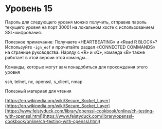 # Уровень 15 

Пароль для следующего уровня можно получить, отправив пароль текущего уровня на порт 30001 на локальном хосте с использованием SSL-шифрования.

Полезное примечание: Получаете «HEARTBEATING» и «Read R BLOCK»? Используйте ```-ign_eof``` и прочитайте раздел «CONNECTED COMMANDS» на странице руководства. Наряду с «R» и «Q», команда «B» также работает в этой версии этой команды…

Команды, которые могут вам понадобиться для прохождения этого уровня

ssh, telnet, nc, openssl, s_client, nmap

Полезный материал для чтения

[https://en.wikipedia.org/wiki/Secure_Socket_Layer](https://en.wikipedia.org/wiki/Secure_Socket_Layer)   
[https://www.feistyduck.com/library/openssl-cookbook/online/ch-testing-with-openssl.html](https://www.feistyduck.com/library/openssl-cookbook/online/ch-testing-with-openssl.html)  
